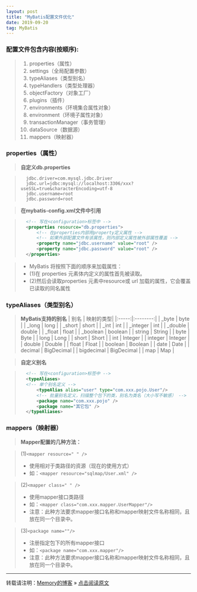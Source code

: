```yaml
---
layout: post
title: "MyBatis配置文件优化"
date: 2019-09-20
tag: MyBatis
---
```

### 配置文件包含内容(按顺序):

> 1. properties（属性）  
> 2. settings（全局配置参数）  
> 3. typeAliases（类型别名）  
> 4. typeHandlers（类型处理器）  
> 5. objectFactory（对象工厂）  
> 6. plugins（插件）  
> 7. environments（环境集合属性对象）  
> 8. environment（环境子属性对象）  
> 9. transactionManager（事务管理）  
> 10. dataSource（数据源）  
> 11. mappers（映射器）  

### properties（属性）

> **自定义db.properties**

> ```
>   jdbc.driver=com.mysql.jdbc.Driver
>   jdbc.url=jdbc:mysql://localhost:3306/xxx?useSSL=true&characterEncoding=utf-8
>   jdbc.username=root
>   jdbc.password=root
>```

> **在mybatis-config.xml文件中引用**

> ```xml
>   <!-- 写在<configuration>标签中 -->
>   <properties resource="db.properties">
>	    <!-- 在properties内部用property定义属性 -->
>	    <!-- 如果外部配置文件有该属性，则内部定义属性被外部属性覆盖 -->
>	    <property name="jdbc.username" value="root" />
>	    <property name="jdbc.password" value="root" />
>   </properties>
>```

> * MyBatis 将按照下面的顺序来加载属性：
> * (1)在 properties 元素体内定义的属性首先被读取。 
> * (2)然后会读取properties 元素中resource或 url 加载的属性，它会覆盖已读取的同名属性

### typeAliases（类型别名）

> **MyBatis支持的别名**
> | 别名   | 映射的类型|
> |:-----:|:--------:|
> | _byte |	byte |
> | _long |	    long |
> | _short |	    short |
> | _int | 	    int |
> | _integer |   int |
> | _double |    double |
> | _float |	    float |
> | _boolean |    boolean |
> | string |	     String |
> | byte |	    Byte |
> | long |	    Long |
> | short |	    Short |
> | int |	    Integer |
> | integer |     Integer |
> | double |	     Double |
> | float |	     Float |
> | boolean |     Boolean |
> | date 	|     Date |
> | decimal |     BigDecimal |
> | bigdecimal |	 BigDecimal |
> |  map |	         Map |

> **自定义别名**

>```xml
>   <!-- 写在<configuration>标签中 -->
>   <typeAliases>
>	<!-- 单个别名定义 -->
>	    <typeAlias alias="user" type="com.xxx.pojo.User"/>
>	    <!-- 批量别名定义，扫描整个包下的类，别名为类名（大小写不敏感） -->
>	    <package name="com.xxx.pojo" />
>	    <package name="其它包" />
>   </typeAliases>
>```

### mappers（映射器）

> **Mapper配置的几种方法：**

> (1)`<mapper resource=" " />`  
> * 使用相对于类路径的资源（现在的使用方式）
> * 如：`<mapper resource="sqlmap/User.xml" />`

> (2)`<mapper class=" " />`  
> * 使用mapper接口类路径
> * 如：`<mapper class="com.xxx.mapper.UserMapper"/>`
> * 注意：此种方法要求mapper接口名称和mapper映射文件名称相同，且放在同一个目录中。

> (3)`<package name=""/>` 
> * 注册指定包下的所有mapper接口
> * 如：`<package name="com.xxx.mapper"/>`
> * 注意：此种方法要求mapper接口名称和mapper映射文件名称相同，且放在同一个目录中。

<hr>
    
转载请注明：[Memory的博客](https://www.shendonghai.com) » [点击阅读原文](https://www.shendonghai.com/2018/04/2018-04-05-Git%E9%85%8D%E7%BD%AE/) 